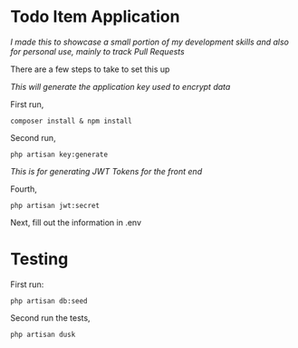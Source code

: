 # Todo Item Application

*I made this to showcase a small portion of my development skills and also for personal use, mainly to track Pull Requests*

There are a few steps to take to set this up

*This will generate the application key used to encrypt data*

First run,

    composer install & npm install

Second run,
    
    php artisan key:generate
    
*This is for generating JWT Tokens for the front end*

Fourth,
    
    php artisan jwt:secret
    
Next, fill out the information in .env

# Testing

First run:

    php artisan db:seed
    
Second run the tests,

    php artisan dusk